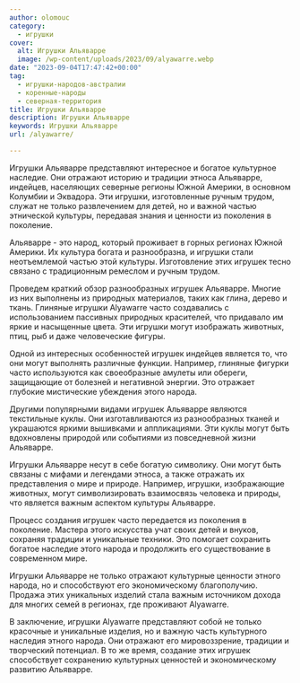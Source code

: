 ```yaml
---
author: olomouc
category:
  - игрушки
cover:
  alt: Игрушки Альяварре
  image: /wp-content/uploads/2023/09/alyawarre.webp
date: "2023-09-04T17:47:42+00:00"
tag:
  - игрушки-народов-австралии
  - коренные-народы
  - северная-территория
title: Игрушки Альяварре
description: Игрушки Альяварре
keywords: Игрушки Альяварре
url: /alyawarre/

---
```

Игрушки Альяварре представляют интересное и богатое культурное наследие. Они отражают историю и традиции этноса Альяварре, индейцев, населяющих северные регионы Южной Америки, в основном Колумбии и Эквадора. Эти игрушки, изготовленные ручным трудом, служат не только развлечением для детей, но и важной частью этнической культуры, передавая знания и ценности из поколения в поколение.

Альяварре \- это народ, который проживает в горных регионах Южной Америки. Их культура богата и разнообразна, и игрушки стали неотъемлемой частью этой культуры. Изготовление этих игрушек тесно связано с традиционным ремеслом и ручным трудом.

Проведем краткий обзор разнообразных игрушек Альяварре. Многие из них выполнены из природных материалов, таких как глина, дерево и ткань. Глиняные игрушки Alyawarre часто создавались с использованием пассивных природных красителей, что придавало им яркие и насыщенные цвета. Эти игрушки могут изображать животных, птиц, рыб и даже человеческие фигуры.

Одной из интересных особенностей игрушек индейцев является то, что они могут выполнять различные функции. Например, глиняные фигурки часто используются как своеобразные амулеты или обереги, защищающие от болезней и негативной энергии. Это отражает глубокие мистические убеждения этого народа.

Другими популярными видами игрушек Альяварре являются текстильные куклы. Они изготавливаются из разнообразных тканей и украшаются яркими вышивками и аппликациями. Эти куклы могут быть вдохновлены природой или событиями из повседневной жизни Альяварре.

Игрушки Альяварре несут в себе богатую символику. Они могут быть связаны с мифами и легендами этноса, а также отражать их представления о мире и природе. Например, игрушки, изображающие животных, могут символизировать взаимосвязь человека и природы, что является важным аспектом культуры Альяварре.

Процесс создания игрушек часто передается из поколения в поколение. Мастера этого искусства учат своих детей и внуков, сохраняя традиции и уникальные техники. Это помогает сохранить богатое наследие этого народа и продолжить его существование в современном мире.

Игрушки Альяварре не только отражают культурные ценности этного народа, но и способствуют его экономическому благополучию. Продажа этих уникальных изделий стала важным источником дохода для многих семей в регионах, где проживают Alyawarre.

В заключение, игрушки Alyawarre представляют собой не только красочные и уникальные изделия, но и важную часть культурного наследия этного народа. Они отражают его мировоззрение, традиции и творческий потенциал. В то же время, создание этих игрушек способствует сохранению культурных ценностей и экономическому развитию Альяварре.
